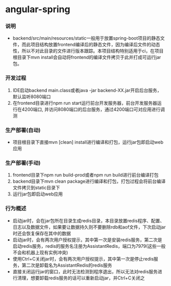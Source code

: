 # angular-spring

### 说明
* backend/src/main/resources/static一般用于放置spring-boot项目的静态文件，而此项目结构放置frontend编译后的静态文件，因为编译后文件的动态性，所以不对此目录的文件进行版本跟踪。本项目结构特别适用于ci，在项目根目录下mvn install会自动将frontend的编译文件拷贝于此并打成可运行jar包。

### 开发过程
1. IDE启动backend main.class或者java -jar backend-XX.jar开启后台服务，默认监听8080端口
2. 在frontend目录进行npm run start运行前台开发服务器，前台开发服务器运行在4200端口, 并访问8080端口的后台服务，通过4200端口可对应用进行调测

### 生产部署(自动)
* 项目根目录下直接mvn [clean] install进行编译和打包，运行jar包即启动web应用

### 生产部署(手动)
1. frontend目录下npm run build-prod或者npm run build进行前台编译打包
2. backend目录下mvn clean package进行编译和打包，打包过程会将前台编译文件拷贝到static目录下
3. 运行jar包即启动web应用

### 行为概述
* 启动jar时，会在jar包所在目录生成redis目录，本目录放置redis程序、配置、日志以及数据文件，如果要让数据持久则不要删除rdb和aof文件，下次启动jar时还会恢复保存在其中的数据
* 启动jar时，会有两次用户授权提示，其中第一次是安装redis服务，第二次是启动redis服务，redis的服务名注册为AssistantRedis，端口为7979(这些一般不会和机器上现有实例冲突)
* 使用Ctrl+C关闭jar时，会有两次用户授权提示，其中第一次是停止redis服务，第二次是卸载名为AssistantRedis的redis服务
* 直接关闭运行jar的窗口，此时无法检测到程序退出，所以无法对redis服务进行清理，想要卸载redis服务的话可以重新启动jar，并Ctrl+C关闭之